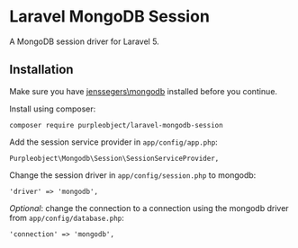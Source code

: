 Laravel MongoDB Session
=======================

A MongoDB session driver for Laravel 5.

Installation
------------

Make sure you have [jenssegers\mongodb](https://github.com/jenssegers/Laravel-MongoDB) installed before you continue.

Install using composer:

    composer require purpleobject/laravel-mongodb-session

Add the session service provider in `app/config/app.php`:

    Purpleobject\Mongodb\Session\SessionServiceProvider,

Change the session driver in `app/config/session.php` to mongodb:

    'driver' => 'mongodb',

*Optional*: change the connection to a connection using the mongodb driver from `app/config/database.php`:

	'connection' => 'mongodb',
